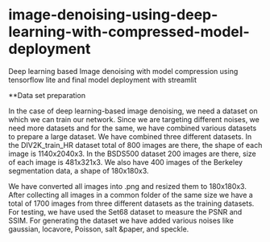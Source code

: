 # image-denoising-using-deep-learning-with-compressed-model-deployment
Deep learning based Image denoising with model compression using tensorflow lite and final model deployment with streamlit

**Data set preparation

In the case of deep learning-based image denoising, we need a dataset on which we can train our network. Since we are targeting different noises, we need more datasets and for the same, we have combined various datasets to prepare a large dataset. We have combined three different datasets. In the DIV2K_train_HR dataset total of 800 images are there, the shape of each image is 1140x2040x3. In the BSDS500 dataset 200 images are there, size of each image is 481x321x3. We also have 400 images of the Berkeley segmentation data, a shape of 180x180x3.

We have converted all images into .png and resized them to 180x180x3. After collecting all images in a common folder of the same size we have a total of 1700 images from three different datasets as the training datasets. For testing, we have used the Set68 dataset to measure the PSNR and SSIM. For generating the dataset we have added various noises like gaussian, locavore, Poisson, salt &paper, and speckle.

